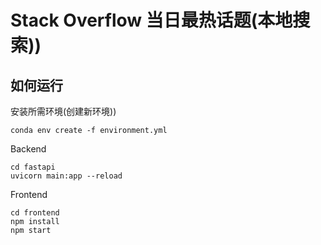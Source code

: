 # Stack Overflow 当日最热话题(本地搜索))

## 如何运行

安装所需环境(创建新环境))

```
conda env create -f environment.yml
```

Backend

```
cd fastapi
uvicorn main:app --reload
```

Frontend

```
cd frontend
npm install
npm start
```
